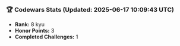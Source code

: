 ### 🏆 Codewars Stats (Updated: 2025-06-17 10:09:43 UTC)

- **Rank:** 8 kyu
- **Honor Points:** 3
- **Completed Challenges:** 1
